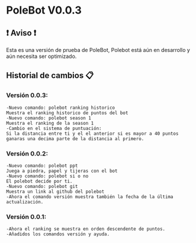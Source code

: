 # PoleBot V0.0.3
## :heavy_exclamation_mark: Aviso :heavy_exclamation_mark:
Esta es una versión de prueba de PoleBot, Polebot está aún en desarrollo y aún necesita ser optimizado.
## Historial de cambios 📋
### Versión 0.0.3: 
```
-Nuevo comando: polebot ranking historico
Muestra el ranking historico de puntos del bot
-Nuevo comando: polebot season 1
Muestra el ranking de la season 1
-Cambio en el sistema de puntuación:
Si la distancia entre ti y el el anterior si es mayor a 40 puntos ganaras una decima parte de la distancia al primero.
```  
### Versión 0.0.2: 
```
-Nuevo comando: polebot ppt
Juega a piedra, papel y tijeras con el bot
-Nuevo comando: polebot si o no
El polebot decide por ti.
-Nuevo comando: polebot git
Muestra un link al github del polebot
-Ahora el comando versión muestra también la fecha de la última actualización.
```  
### Versión 0.0.1: 
```
-Ahora el ranking se muestra en orden descendente de puntos.
-Añadidos los comandos versión y ayuda.
```  
